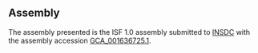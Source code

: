 

Assembly
--------

The assembly presented is the ISF 1.0 assembly submitted to
[INSDC](http://www.insdc.org) with the assembly accession
[GCA\_001636725.1](http://www.ebi.ac.uk/ena/data/view/GCA_001636725.1).
